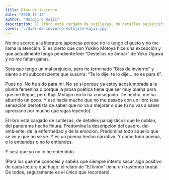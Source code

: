 ```yaml
---
title: Días de invierno
date: "2020-11-12"
author: "Motojiro Kajii"
description: El libro está cargado de sutilezas, de detalles paisajísticos que te nublan, del panorama hecho finura. Predomina la descripción del cuadro, del ambiente, de la enfermedad y de la emoción. Predomina todo aquello que se ve y que no se ve. Y es un poema hecho narrativa.
cover: './dias-de-invierno-motojiro-kajii.jpg'
---
```


No me acerco a la literatura japonesa porque no le tengo el gusto y no me llama la atención. Sí es cierto que con Yukiko Motoya hice una excepción y que actualmente tengo pendiente leer “Destellos de ámbar” de Yoko Ogawa y no me faltan ganas.

Será que tengo un mal prejuicio, pero he terminado “Días de invierno” y siento a mi subconsciente que susurra: “Te lo dije, te lo dije… no es para ti”.

Pues no. No ha sido para mí. No sé si porque ya estoy acostumbrada a la pluma femenina o porque la prosa poética tiene que ser muy buena para que me llegue, pero Kajii Motojiro no lo ha conseguido. De hecho, me ha aburrido un poco. Y eso hacía mucho que no me pasaba con un libro (esa sensación derrotista de saber que no va a mejorar o que tú no vas a saber apreciarlo por mucho que sigas leyendo).

El libro está cargado de sutilezas, de detalles paisajísticos que te nublan, del panorama hecho finura. Predomina la descripción del cuadro, del ambiente, de la enfermedad y de la emoción. Predomina todo aquello que se ve y que no se ve. Y es un poema hecho narrativa. Y como todo poema, o lo entiendes o no lo entiendes.

Y será que yo no lo he entendido.

(Para los que me conocéis y sabéis que siempre intento sacar algo positivo de cada lectura que hago:
el relato de “El limón” tiene un trasfondo brutal. De todos, seguramente es el único que recordaré).
